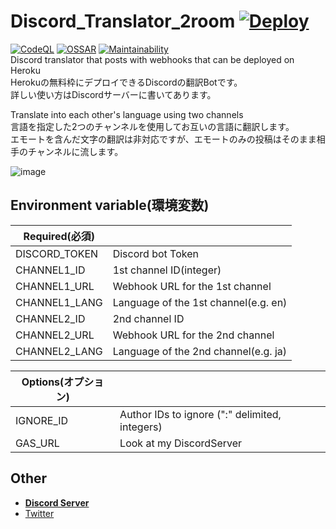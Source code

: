 # Discord_Translator_2room [![Deploy](https://www.herokucdn.com/deploy/button.svg)](https://heroku.com/deploy?template=https://github.com/saatanpion/Discord_Translator_2room) 
[![CodeQL](https://github.com/saatanpion/Discord_Translator_2room/actions/workflows/codeql-analysis.yml/badge.svg)](https://github.com/saatanpion/Discord_Translator_2room/actions/workflows/codeql-analysis.yml) [![OSSAR](https://github.com/saatanpion/Discord_Translator_2room/actions/workflows/ossar-analysis.yml/badge.svg)](https://github.com/saatanpion/Discord_Translator_2room/actions/workflows/ossar-analysis.yml) [![Maintainability](https://api.codeclimate.com/v1/badges/973b938851dbe2b25faa/maintainability)](https://codeclimate.com/github/saatanpion/Discord_Translator_2room/maintainability)  
Discord translator that posts with webhooks that can be deployed on Heroku  
Herokuの無料枠にデプロイできるDiscordの翻訳Botです。  
詳しい使い方はDiscordサーバーに書いてあります。  
  
Translate into each other's language using two channels  
言語を指定した2つのチャンネルを使用してお互いの言語に翻訳します。  
エモートを含んだ文字の翻訳は非対応ですが、エモートのみの投稿はそのまま相手のチャンネルに流します。  

![image](img/2room.gif)  

## Environment variable(環境変数)
|Required(必須)||
|---|---|
|DISCORD_TOKEN|Discord bot Token|
|CHANNEL1_ID|1st channel ID(integer)|
|CHANNEL1_URL|Webhook URL for the 1st channel|
|CHANNEL1_LANG|Language of the 1st channel(e.g. en)|
|CHANNEL2_ID|2nd channel ID|
|CHANNEL2_URL|Webhook URL for the 2nd channel|
|CHANNEL2_LANG|Language of the 2nd channel(e.g. ja)|
  
|Options(オプション)||
|---|---|
|IGNORE_ID|Author IDs to ignore (":" delimited, integers)|
|GAS_URL|Look at my DiscordServer|  
  
## Other
- [__Discord Server__](https://discord.gg/bhpBKCJV8R)
- [Twitter](https://twitter.com/__Charahiro)
